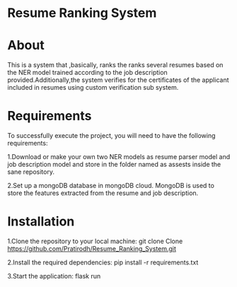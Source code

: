 # Resume Ranking System

# About 
This is a system that ,basically, ranks the ranks several resumes based on the NER model trained according to the job description provided.Additionally,the system verifies for the certificates of the applicant included in resumes using custom verification sub system.

# Requirements
To successfully execute the project, you will need to have the following requirements:


   1.Download or make your own two NER models as resume parser model and job description model and store in the folder named as assests inside the sane repository.
   
   
   2.Set up a mongoDB database in mongoDB cloud. MongoDB is used to store the features extracted from the resume and job description.

# Installation


1.Clone the repository to your local machine: git clone Clone https://github.com/Pratirodh/Resume_Ranking_System.git


2.Install the required dependencies: pip install -r requirements.txt


3.Start the application: flask run
